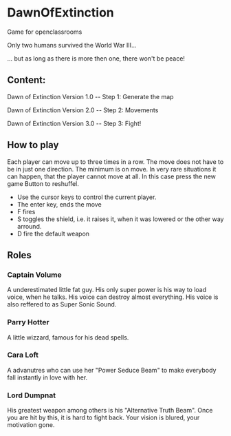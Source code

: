 # DawnOfExtinction
Game for openclassrooms

Only two humans survived the World War III...

... but as long as there is more then one, there won't be peace!

## Content:
Dawn of Extinction Version 1.0 -- Step 1: Generate the map 

Dawn of Extinction Version 2.0 -- Step 2: Movements

Dawn of Extinction Version 3.0 -- Step 3: Fight!

## How to play
Each player can move up to three times in a row. The move does not have to be in just one direction. The minimum is on move.
In very rare situations it can happen, that the player cannot move at all. In this case press the new game Button to reshuffel.

- Use the cursor keys to control the current player.
- The enter key, ends the move
- F fires 
- S toggles the shield, i.e. it raises it, when it was lowered or the other way arround.
- D fire the default weapon

## Roles
### Captain Volume
A underestimated little fat guy. His only super power is his way to load voice, when he talks. His voice can destroy almost everything. His voice is also reffered to as Super Sonic Sound.

### Parry Hotter
A little wizzard, famous for his dead spells. 

### Cara Loft
A advanutres who can use her "Power Seduce Beam" to make everybody fall instantly in love with her.

### Lord Dumpnat
His greatest weapon among others is his "Alternative Truth Beam". Once you are hit by this, it is hard to fight back. Your vision is blured, your motivation gone. 
